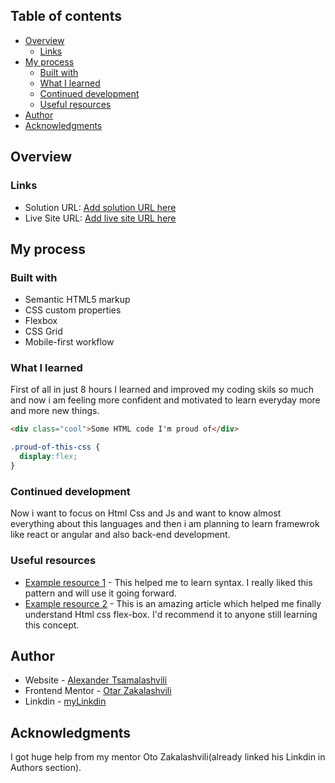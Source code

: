 ## Table of contents

- [Overview](#overview)
  - [Links](#links)
- [My process](#my-process)
  - [Built with](#built-with)
  - [What I learned](#what-i-learned)
  - [Continued development](#continued-development)
  - [Useful resources](#useful-resources)
- [Author](#author)
- [Acknowledgments](#acknowledgments)



## Overview


### Links

- Solution URL: [Add solution URL here](https://your-solution-url.com)
- Live Site URL: [Add live site URL here](https://your-live-site-url.com)

## My process

### Built with

- Semantic HTML5 markup
- CSS custom properties
- Flexbox
- CSS Grid
- Mobile-first workflow




### What I learned

First of all in just 8 hours I learned and improved my coding skils so much and now i am feeling more confident and motivated to learn everyday more and more new things.

```html
<div class="cool">Some HTML code I'm proud of</div>
```
```css
.proud-of-this-css {
  display:flex;
}
```

### Continued development

Now i want to focus on Html Css and Js and want to know almost everything about this languages and  then i am planning to learn framewrok like react or angular and also back-end development. 

### Useful resources

- [Example resource 1](https://www.w3schools.com/) - This helped me to learn syntax. I really liked this pattern and will use it going forward.
- [Example resource 2](https://developer.mozilla.org/en-US/) - This is an amazing article which helped me finally understand Html css flex-box. I'd recommend it to anyone still learning this concept.


## Author

- Website - [Alexander Tsamalashvili](https://github.com/AlexTsamala)
- Frontend Mentor - [Otar Zakalashvili](https://www.linkedin.com/in/otarza/)
- Linkdin - [myLinkdin](https://www.linkedin.com/in/aleksandre-tsamalashvili-40501a1a0/)



## Acknowledgments

I got huge help from my mentor Oto Zakalashvili(already linked his Linkdin in Authors section).
